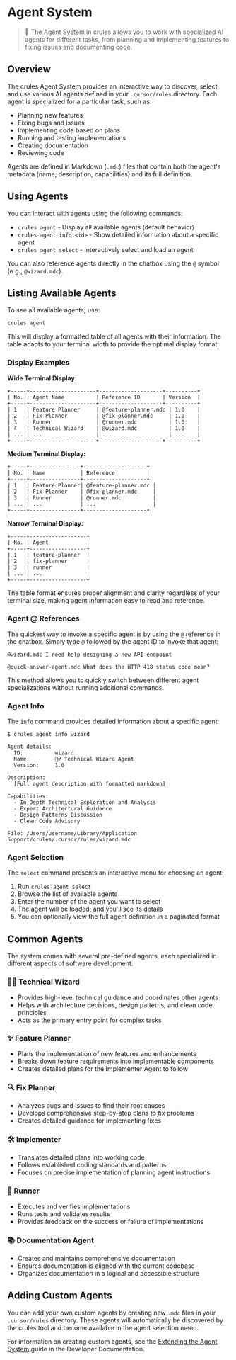 # Agent System

> 🧠 The Agent System in crules allows you to work with specialized AI agents for different tasks, from planning and implementing features to fixing issues and documenting code.

## Overview

The crules Agent System provides an interactive way to discover, select, and use various AI agents defined in your `.cursor/rules` directory. Each agent is specialized for a particular task, such as:

- Planning new features 
- Fixing bugs and issues
- Implementing code based on plans
- Running and testing implementations
- Creating documentation
- Reviewing code

Agents are defined in Markdown (`.mdc`) files that contain both the agent's metadata (name, description, capabilities) and its full definition.

## Using Agents

You can interact with agents using the following commands:

- `crules agent` - Display all available agents (default behavior)
- `crules agent info <id>` - Show detailed information about a specific agent
- `crules agent select` - Interactively select and load an agent

You can also reference agents directly in the chatbox using the `@` symbol (e.g., `@wizard.mdc`).

## Listing Available Agents

To see all available agents, use:

```bash
crules agent
```

This will display a formatted table of all agents with their information. The table adapts to your terminal width to provide the optimal display format:

### Display Examples

**Wide Terminal Display:**
```
+-----+---------------------+--------------------+----------+
| No. | Agent Name          | Reference ID       | Version  |
+-----+---------------------+--------------------+----------+
| 1   | Feature Planner     | @feature-planner.mdc | 1.0    |
| 2   | Fix Planner         | @fix-planner.mdc     | 1.0    |
| 3   | Runner              | @runner.mdc          | 1.0    |
| 4   | Technical Wizard    | @wizard.mdc          | 1.0    |
| ... | ...                 | ...                  | ...    |
+-----+---------------------+--------------------+----------+
```

**Medium Terminal Display:**
```
+-----+----------------+--------------------+
| No. | Name           | Reference          |
+-----+----------------+--------------------+
| 1   | Feature Planner| @feature-planner.mdc |
| 2   | Fix Planner    | @fix-planner.mdc     |
| 3   | Runner         | @runner.mdc          |
| ... | ...            | ...                  |
+-----+----------------+--------------------+
```

**Narrow Terminal Display:**
```
+-----+------------------+
| No. | Agent            |
+-----+------------------+
| 1   | feature-planner  |
| 2   | fix-planner      |
| 3   | runner           |
| ... | ...              |
+-----+------------------+
```

The table format ensures proper alignment and clarity regardless of your terminal size, making agent information easy to read and reference.

### Agent @ References

The quickest way to invoke a specific agent is by using the `@` reference in the chatbox. Simply type `@` followed by the agent ID to invoke that agent:

```
@wizard.mdc I need help designing a new API endpoint
```

```
@quick-answer-agent.mdc What does the HTTP 418 status code mean?
```

This method allows you to quickly switch between different agent specializations without running additional commands.

### Agent Info

The `info` command provides detailed information about a specific agent:

```
$ crules agent info wizard

Agent details:
  ID:          wizard
  Name:        🧙‍♂️ Technical Wizard Agent
  Version:     1.0

Description:
  [Full agent description with formatted markdown]

Capabilities:
  - In-Depth Technical Exploration and Analysis
  - Expert Architectural Guidance
  - Design Patterns Discussion
  - Clean Code Advisory

File: /Users/username/Library/Application Support/crules/.cursor/rules/wizard.mdc
```

### Agent Selection

The `select` command presents an interactive menu for choosing an agent:

1. Run `crules agent select`
2. Browse the list of available agents
3. Enter the number of the agent you want to select
4. The agent will be loaded, and you'll see its details
5. You can optionally view the full agent definition in a paginated format

## Common Agents

The system comes with several pre-defined agents, each specialized in different aspects of software development:

### 🧙‍♂️ Technical Wizard
- Provides high-level technical guidance and coordinates other agents
- Helps with architecture decisions, design patterns, and clean code principles
- Acts as the primary entry point for complex tasks

### ✨ Feature Planner
- Plans the implementation of new features and enhancements
- Breaks down feature requirements into implementable components
- Creates detailed plans for the Implementer Agent to follow

### 🔍 Fix Planner
- Analyzes bugs and issues to find their root causes
- Develops comprehensive step-by-step plans to fix problems
- Creates detailed guidance for implementing fixes

### 🛠️ Implementer
- Translates detailed plans into working code
- Follows established coding standards and patterns
- Focuses on precise implementation of planning agent instructions

### 🏃 Runner
- Executes and verifies implementations
- Runs tests and validates results
- Provides feedback on the success or failure of implementations

### 📚 Documentation Agent
- Creates and maintains comprehensive documentation
- Ensures documentation is aligned with the current codebase
- Organizes documentation in a logical and accessible structure

## Adding Custom Agents

You can add your own custom agents by creating new `.mdc` files in your `.cursor/rules` directory. These agents will automatically be discovered by the crules tool and become available in the agent selection menu.

For information on creating custom agents, see the [Extending the Agent System](../developer-guide/extending-agents.md) guide in the Developer Documentation. 